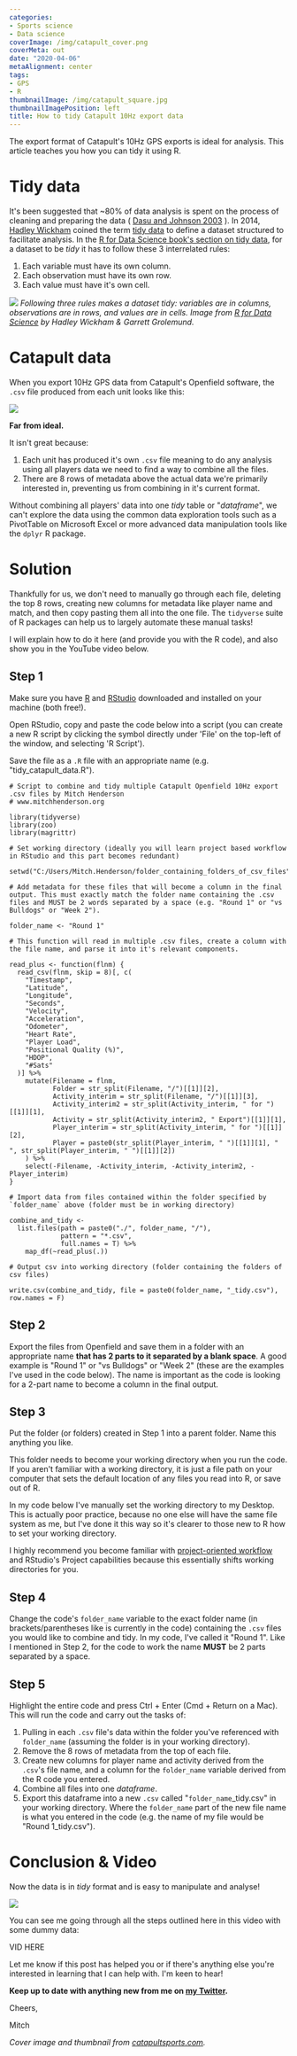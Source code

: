 ```yaml
---
categories:
- Sports science
- Data science
coverImage: /img/catapult_cover.png
coverMeta: out
date: "2020-04-06"
metaAlignment: center
tags:
- GPS
- R
thumbnailImage: /img/catapult_square.jpg
thumbnailImagePosition: left
title: How to tidy Catapult 10Hz export data
---
```


The export format of Catapult's 10Hz GPS exports is ideal for analysis. This article teaches you how you can tidy it using R.

<!--more-->

# Tidy data

It's been suggested that ~80% of data analysis is spent on the process of cleaning and preparing the data ( [Dasu and Johnson 2003](https://onlinelibrary.wiley.com/doi/book/10.1002/0471448354) ). In  2014, [Hadley Wickham](https://twitter.com/hadleywickham) coined the term [tidy data](https://vita.had.co.nz/papers/tidy-data.pdf) to define a dataset structured to facilitate analysis. In the [R for Data Science book's section on tidy data](https://r4ds.had.co.nz/tidy-data.html), for a dataset to be *tidy* it has to follow these 3 interrelated rules:

1. Each variable must have its own column.
2. Each observation must have its own row.
3. Each value must have it's own cell.

![](/img/tidy_data.png)
*Following three rules makes a dataset tidy: variables are in columns, observations are in rows, and values are in cells. Image from [R for Data Science](https://r4ds.had.co.nz/index.html) by Hadley Wickham & Garrett Grolemund.*

# Catapult data 

When you export 10Hz GPS data from Catapult's Openfield software, the `.csv` file produced from each unit looks like this:

![](/img/untidy.png)

**Far from ideal.**

It isn't great because:

1. Each unit has produced it's own `.csv` file meaning to do any analysis using all players data we need to find a way to combine all the files.
2. There are 8 rows of metadata above the actual data we're primarily interested in, preventing us from combining in it's current format.

Without combining all players' data into one *tidy* table or "*dataframe*", we can't explore the data using the common data exploration tools such as a PivotTable on Microsoft Excel or more advanced data manipulation tools like the `dplyr` R package. 

# Solution

Thankfully for us, we don't need to manually go through each file, deleting the top 8 rows, creating new columns for metadata like player name and match, and then copy pasting them all into the one file. The `tidyverse` suite of R packages can help us to largely automate these manual tasks! 

I will explain how to do it here (and provide you with the R code), and also show you in the YouTube video below.

## Step 1

Make sure you have [R](https://cran.r-project.org/) and [RStudio](https://rstudio.com/products/rstudio/download/) downloaded and installed on your machine (both free!). 

Open RStudio, copy and paste the code below into a script (you can create a new R script by clicking the symbol directly under 'File' on the top-left of the window, and selecting 'R Script'). 

Save the file as a `.R` file with an appropriate name (e.g. "tidy_catapult_data.R").

```
# Script to combine and tidy multiple Catapult Openfield 10Hz export .csv files by Mitch Henderson
# www.mitchhenderson.org

library(tidyverse)
library(zoo)
library(magrittr)

# Set working directory (ideally you will learn project based workflow in RStudio and this part becomes redundant)

setwd("C:/Users/Mitch.Henderson/folder_containing_folders_of_csv_files")

# Add metadata for these files that will become a column in the final output. This must exactly match the folder name containing the .csv files and MUST be 2 words separated by a space (e.g. "Round 1" or "vs Bulldogs" or "Week 2").

folder_name <- "Round 1" 

# This function will read in multiple .csv files, create a column with the file name, and parse it into it's relevant components.

read_plus <- function(flnm) {
  read_csv(flnm, skip = 8)[, c(
    "Timestamp",
    "Latitude",
    "Longitude",
    "Seconds",
    "Velocity",
    "Acceleration",
    "Odometer",
    "Heart Rate",
    "Player Load",
    "Positional Quality (%)",
    "HDOP",
    "#Sats"
  )] %>%
    mutate(Filename = flnm,
           Folder = str_split(Filename, "/")[[1]][2],
           Activity_interim = str_split(Filename, "/")[[1]][3],
           Activity_interim2 = str_split(Activity_interim, " for ")[[1]][1],
           Activity = str_split(Activity_interim2, " Export")[[1]][1],
           Player_interim = str_split(Activity_interim, " for ")[[1]][2],
           Player = paste0(str_split(Player_interim, " ")[[1]][1], " ", str_split(Player_interim, " ")[[1]][2])
    ) %>%
    select(-Filename, -Activity_interim, -Activity_interim2, -Player_interim)
}

# Import data from files contained within the folder specified by `folder_name` above (folder must be in working directory)

combine_and_tidy <-
  list.files(path = paste0("./", folder_name, "/"),
             pattern = "*.csv", 
             full.names = T) %>%
    map_df(~read_plus(.))
    
# Output csv into working directory (folder containing the folders of csv files)

write.csv(combine_and_tidy, file = paste0(folder_name, "_tidy.csv"), row.names = F)
```

## Step 2

Export the files from Openfield and save them in a folder with an appropriate name **that has 2 parts to it separated by a blank space**. A good example is "Round 1" or "vs Bulldogs" or "Week 2" (these are the examples I've used in the code below). The name is important as the code is looking for a 2-part name to become a column in the final output.

## Step 3

Put the folder (or folders) created in Step 1 into a parent folder. Name this anything you like. 

This folder needs to become your working directory when you run the code. If you aren't familiar with a working directory, it is just a file path on your computer that sets the default location of any files you read into R, or save out of R.

In my code below I've manually set the working directory to my Desktop. This is actually poor practice, because no one else will have the same file system as me, but I've done it this way so it's clearer to those new to R how to set your working directory. 

I highly recommend you become familiar with [project-oriented workflow](https://www.tidyverse.org/blog/2017/12/workflow-vs-script/) and RStudio's Project capabilities because this essentially shifts working directories for you.

## Step 4

Change the code's `folder_name` variable to the exact folder name (in brackets/parentheses like is currently in the code) containing the `.csv` files you would like to combine and tidy. In my code, I've called it "Round 1". Like I mentioned in Step 2, for the code to work the name **MUST** be 2 parts separated by a space. 

## Step 5

Highlight the entire code and press Ctrl + Enter (Cmd + Return on a Mac). This will run the code and carry out the tasks of:

1. Pulling in each `.csv` file's data within the folder you've referenced with `folder_name` (assuming the folder is in your working directory).
2. Remove the 8 rows of metadata from the top of each file.
3. Create new columns for player name and activity derived from the `.csv`'s file name, and a column for the `folder_name` variable derived from the R code you entered.
4. Combine all files into one *dataframe*.
5. Export this dataframe into a new `.csv` called "`folder_name`_tidy.csv" in your working directory. Where the `folder_name` part of the new file name is what you entered in the code (e.g. the name of my file would be "Round 1_tidy.csv").

# Conclusion & Video

Now the data is in *tidy* format and is easy to manipulate and analyse!

![](/img/tidy_gps.png)

You can see me going through all the steps outlined here in this video with some dummy data:

VID HERE

Let me know if this post has helped you or if there's anything else you're interested in learning that I can help with. I'm keen to hear!

**Keep up to date with anything new from me on [my Twitter](https://twitter.com/mitchhendo_).**


Cheers,

Mitch


*Cover image and thumbnail from [catapultsports.com](www.catapultsports.com).*
